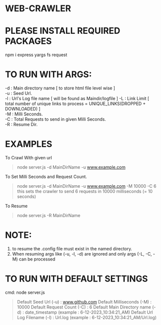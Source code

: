 # WEB-CRAWLER

# PLEASE INSTALL REQUIRED PACKAGES
npm i express yargs fs request

# TO RUN WITH ARGS:
-d : Main directory name [ to store html file level wise ] <br/>
-u : Seed Url. <br/>
-l : Url's Log file name [ will be found as Maindir/logfile ]
-L : Link Limit [ total number of unique links to process = UNIQUE_LINKS(DROPPED + DOWNLOADED) ] <br/>
-M : Milli Seconds. <br/>
-C : Total Requests to send in given Milli Seconds. <br/>
-R : Resume Dir. <br/>

# EXAMPLES
To Crawl With given url
> node server.js -d MainDirName -u www.example.com

To Set Milli Seconds and Request Count.
> node server.js -d MainDirName -u www.example.com -M 10000 -C 6
this sets the crawler to send 6 requests in 10000 milliseconds (= 10 seconds)

To Resume 
> node server.js -R MainDirName
# NOTE: 
1. to resume the .config file must exist in the named directory.
2. When resuming args like (-u, -l, -d) are ignored and only args (-L, -C, -M) can be processed

# TO RUN WITH DEFAULT SETTINGS
cmd: node server.js
> Default Seed Url (-u) : www.github.com
> Default Milliseconds (-M) : 10000
> Default Request Count (-C) : 6
> Default Main Directory name (-d) : date_timestamp (example : 6-12-2023_10:34:21_AM)
> Default Url Log Filename (-l) : Url.log (example : 6-12-2023_10:34:21_AM/Url.log)
